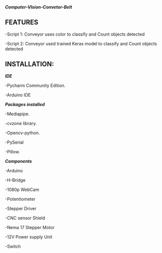 ***Computer-VIsion-Convetor-Belt***

## FEATURES

-Script 1: Conveyor uses color to classify and Count objects detected

-Script 2: Conveyor used trained Keras model to classify and Count objects detected

## INSTALLATION:

***IDE***

-Pycharm Community Edition.

-Arduino IDE

***Packages installed***

-Mediapipe.

-cvzone library.

-Opencv-python.

-PySerial

-Pillow.

***Components***

-Arduino

-H-Bridge

-1080p WebCam

-Potentiometer

-Stepper Driver

-CNC sensor Shield

-Nema 17 Stepper Motor

-12V Power supply Unit

-Switch


